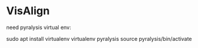 # VisAlign

need  pyralysis virtual env:

sudo apt install virtualenv
virtualenv pyralysis
source pyralysis/bin/activate
